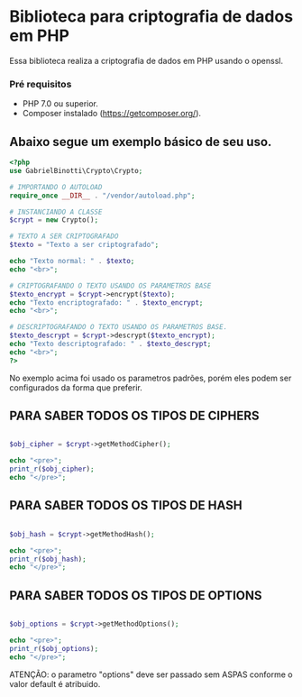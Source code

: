 # Biblioteca para criptografia de dados em PHP

Essa biblioteca realiza a criptografia de dados em PHP usando o openssl.

### Pré requisitos
- PHP 7.0 ou superior.
- Composer instalado (https://getcomposer.org/).

## Abaixo segue um exemplo básico de seu uso.
```php
<?php
use GabrielBinotti\Crypto\Crypto;

# IMPORTANDO O AUTOLOAD
require_once __DIR__ . "/vendor/autoload.php";

# INSTANCIANDO A CLASSE
$crypt = new Crypto();

# TEXTO A SER CRIPTOGRAFADO
$texto = "Texto a ser criptografado";

echo "Texto normal: " . $texto;
echo "<br>";

# CRIPTOGRAFANDO O TEXTO USANDO OS PARAMETROS BASE
$texto_encrypt = $crypt->encrypt($texto);
echo "Texto encriptografado: " . $texto_encrypt;
echo "<br>";

# DESCRIPTOGRAFANDO O TEXTO USANDO OS PARAMETROS BASE.
$texto_descrypt = $crypt->descrypt($texto_encrypt);
echo "Texto descriptografado: " . $texto_descrypt;
echo "<br>";
?>
```
No exemplo acima foi usado os parametros padrões, porém eles podem ser configurados da forma que preferir.

## PARA SABER TODOS OS TIPOS DE CIPHERS
```php

$obj_cipher = $crypt->getMethodCipher();

echo "<pre>";
print_r($obj_cipher);
echo "</pre>";

```

## PARA SABER TODOS OS TIPOS DE HASH
```php

$obj_hash = $crypt->getMethodHash();

echo "<pre>";
print_r($obj_hash);
echo "</pre>";

```

## PARA SABER TODOS OS TIPOS DE OPTIONS
```php

$obj_options = $crypt->getMethodOptions();

echo "<pre>";
print_r($obj_options);
echo "</pre>";

```

ATENÇÃO: o parametro "options" deve ser passado sem ASPAS conforme o valor default é atribuido.

